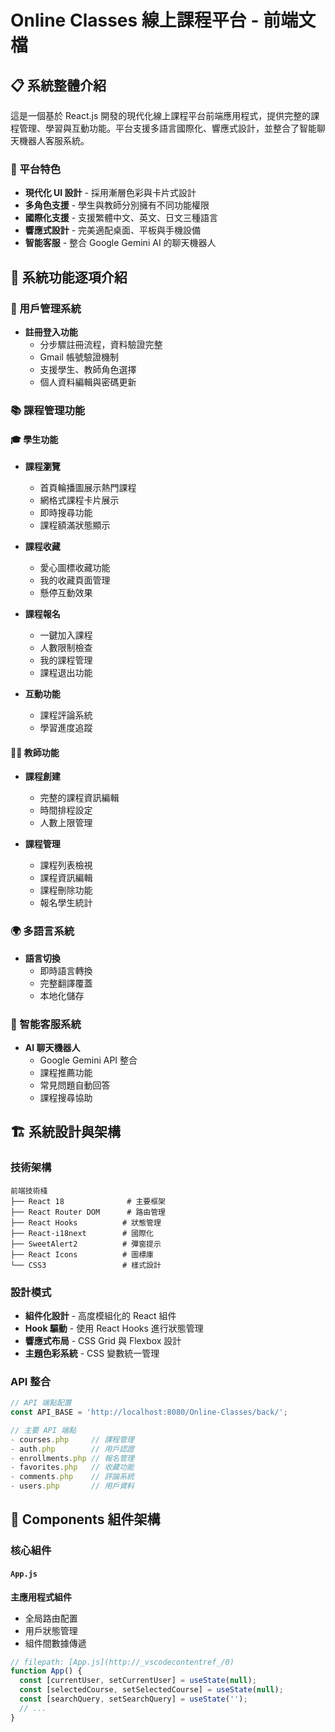 # Online Classes 線上課程平台 - 前端文檔

## 📋 系統整體介紹

這是一個基於 React.js 開發的現代化線上課程平台前端應用程式，提供完整的課程管理、學習與互動功能。平台支援多語言國際化、響應式設計，並整合了智能聊天機器人客服系統。

### 🎯 平台特色
- **現代化 UI 設計** - 採用漸層色彩與卡片式設計
- **多角色支援** - 學生與教師分別擁有不同功能權限
- **國際化支援** - 支援繁體中文、英文、日文三種語言
- **響應式設計** - 完美適配桌面、平板與手機設備
- **智能客服** - 整合 Google Gemini AI 的聊天機器人

## 🚀 系統功能逐項介紹

### 👤 用戶管理系統
- **註冊登入功能**
  - 分步驟註冊流程，資料驗證完整
  - Gmail 帳號驗證機制
  - 支援學生、教師角色選擇
  - 個人資料編輯與密碼更新

### 📚 課程管理功能

#### 🎓 學生功能
- **課程瀏覽**
  - 首頁輪播圖展示熱門課程
  - 網格式課程卡片展示
  - 即時搜尋功能
  - 課程額滿狀態顯示
  
- **課程收藏**
  - 愛心圖標收藏功能
  - 我的收藏頁面管理
  - 懸停互動效果

- **課程報名**
  - 一鍵加入課程
  - 人數限制檢查
  - 我的課程管理
  - 課程退出功能

- **互動功能**
  - 課程評論系統
  - 學習進度追蹤

#### 👨‍🏫 教師功能
- **課程創建**
  - 完整的課程資訊編輯
  - 時間排程設定
  - 人數上限管理
  
- **課程管理**
  - 課程列表檢視
  - 課程資訊編輯
  - 課程刪除功能
  - 報名學生統計

### 🌍 多語言系統
- **語言切換**
  - 即時語言轉換
  - 完整翻譯覆蓋
  - 本地化儲存

### 🤖 智能客服系統
- **AI 聊天機器人**
  - Google Gemini API 整合
  - 課程推薦功能
  - 常見問題自動回答
  - 課程搜尋協助

## 🏗 系統設計與架構

### 技術架構
```
前端技術棧
├── React 18              # 主要框架
├── React Router DOM      # 路由管理
├── React Hooks          # 狀態管理
├── React-i18next        # 國際化
├── SweetAlert2          # 彈窗提示
├── React Icons          # 圖標庫
└── CSS3                 # 樣式設計
```

### 設計模式
- **組件化設計** - 高度模組化的 React 組件
- **Hook 驅動** - 使用 React Hooks 進行狀態管理
- **響應式布局** - CSS Grid 與 Flexbox 設計
- **主題色彩系統** - CSS 變數統一管理

### API 整合
```javascript
// API 端點配置
const API_BASE = 'http://localhost:8080/Online-Classes/back/';

// 主要 API 端點
- courses.php     // 課程管理
- auth.php        // 用戶認證
- enrollments.php // 報名管理
- favorites.php   // 收藏功能
- comments.php    // 評論系統
- users.php       // 用戶資料
```

## 🧩 Components 組件架構

### 核心組件

#### `App.js`
**主應用程式組件**
- 全局路由配置
- 用戶狀態管理
- 組件間數據傳遞

````javascript
// filepath: [App.js](http://_vscodecontentref_/0)
function App() {
  const [currentUser, setCurrentUser] = useState(null);
  const [selectedCourse, setSelectedCourse] = useState(null);
  const [searchQuery, setSearchQuery] = useState('');
  // ...
}